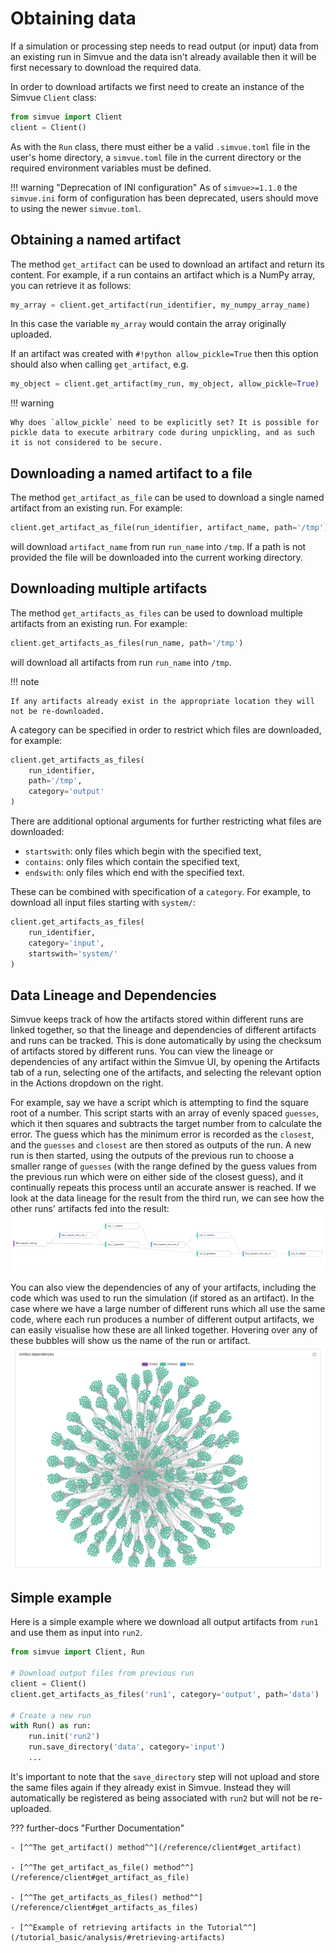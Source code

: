 # Obtaining data

If a simulation or processing step needs to read output (or input) data from an existing run in Simvue
and the data isn't already available then it will be first necessary to download the required data.

In order to download artifacts we first need to create an instance of the Simvue `Client` class:

```python
from simvue import Client
client = Client()
```

As with the `Run` class, there must either be a valid `.simvue.toml` file in the user's home directory, a `simvue.toml` file in
the current directory or the required environment variables must be defined.

!!! warning "Deprecation of INI configuration"
    As of `simvue>=1.1.0` the `simvue.ini` form of configuration has been deprecated, users should move to using the newer `simvue.toml`.

## Obtaining a named artifact

The method `get_artifact` can be used to download an artifact and return its content. For example, if a run contains
an artifact which is a NumPy array, you can retrieve it as follows:

```python
my_array = client.get_artifact(run_identifier, my_numpy_array_name)
```

In this case the variable `my_array` would contain the array originally uploaded.

If an artifact was created with `#!python allow_pickle=True` then this option should also when calling `get_artifact`, e.g.

```python
my_object = client.get_artifact(my_run, my_object, allow_pickle=True)
```

!!! warning

    Why does `allow_pickle` need to be explicitly set? It is possible for pickle data to execute arbitrary code during unpickling, and as such it is not considered to be secure.

## Downloading a named artifact to a file

The method `get_artifact_as_file` can be used to download a single named artifact from an existing run. For example:

```python
client.get_artifact_as_file(run_identifier, artifact_name, path='/tmp')
```

will download `artifact_name` from run `run_name` into `/tmp`.
If a path is not provided the file will be downloaded into the current working directory.

## Downloading multiple artifacts

The method `get_artifacts_as_files` can be used to download multiple artifacts from an existing run. For example:

```python
client.get_artifacts_as_files(run_name, path='/tmp')
```

will download all artifacts from run `run_name` into `/tmp`.

!!! note

    If any artifacts already exist in the appropriate location they will not be re-downloaded.

A category can be specified in order to restrict which files are
downloaded, for example:

```python
client.get_artifacts_as_files(
    run_identifier,
    path='/tmp',
    category='output'
)
```

There are additional optional arguments for further restricting what files are downloaded:

* `startswith`: only files which begin with the specified text,
* `contains`: only files which contain the specified text,
* `endswith`: only files which end with the specified text.

These can be combined with specification of a `category`. For example, to download all input files starting with `system/`:

```python
client.get_artifacts_as_files(
    run_identifier,
    category='input',
    startswith='system/'
)
```

## Data Lineage and Dependencies

Simvue keeps track of how the artifacts stored within different runs are linked together, so that the lineage and dependencies of different artifacts and runs can be tracked. This is done automatically by using the checksum of artifacts stored by different runs. You can view the lineage or dependencies of any artifact within the Simvue UI, by opening the Artifacts tab of a run, selecting one of the artifacts, and selecting the relevant option in the Actions dropdown on the right.

For example, say we have a script which is attempting to find the square root of a number. This script starts with an array of evenly spaced `guesses`, which it then squares and subtracts the target number from to calculate the error. The guess which has the minimum error is recorded as the `closest`, and the `guesses` and `closest` are then stored as outputs of the run. A new run is then started, using the outputs of the previous run to choose a smaller range of `guesses` (with the range defined by the guess values from the previous run which were on either side of the closest guess), and it continually repeats this process until an accurate answer is reached. If we look at the data lineage for the result from the third run, we can see how the other runs' artifacts fed into the result:
![A graphical representation of the data lineage for the square root estimate after the third run. Shows how the results from the previous two runs feed into the inputs for this run.](images/output-lineage.png)

You can also view the dependencies of any of your artifacts, including the code which was used to run the simulation (if stored as an artifact). In the case where we have a large number of different runs which all use the same code, where each run produces a number of different output artifacts, we can easily visualise how these are all linked together. Hovering over any of these bubbles will show us the name of the run or artifact.
![A graphical representation of the dependencies of a piece of code used during a number of different runs, showing how each run, and its assoiated output artifacts, depend on the code.](images/code-dependencies.png)

## Simple example

Here is a simple example where we download all output artifacts from `run1` and use them as input into `run2`.

```python
from simvue import Client, Run

# Download output files from previous run
client = Client()
client.get_artifacts_as_files('run1', category='output', path='data')

# Create a new run
with Run() as run:
    run.init('run2')
    run.save_directory('data', category='input')
    ...
```

It's important to note that the `save_directory` step will not upload and store the same files again if they already exist in Simvue.
Instead they will automatically be registered as being associated with `run2` but will not be re-uploaded.

??? further-docs "Further Documentation"

    - [^^The get_artifact() method^^](/reference/client#get_artifact)

    - [^^The get_artifact_as_file() method^^](/reference/client#get_artifact_as_file)

    - [^^The get_artifacts_as_files() method^^](/reference/client#get_artifacts_as_files)

    - [^^Example of retrieving artifacts in the Tutorial^^](/tutorial_basic/analysis/#retrieving-artifacts)

